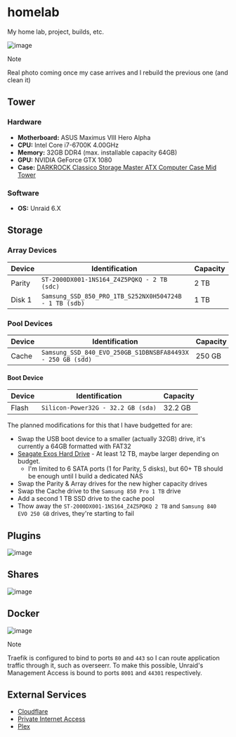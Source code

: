 # homelab

My home lab, project, builds, etc.

![image](https://github.com/syntaqx/homelab/assets/6037730/ceeb7686-1565-4e00-b213-617165db3bec)

> [!NOTE]
> Real photo coming once my case arrives and I rebuild the previous one (and clean it)

## Tower

### Hardware

- __Motherboard:__ ASUS Maximus VIII Hero Alpha
- __CPU:__ Intel Core i7-6700K 4.00GHz
- __Memory:__ 32GB DDR4 (max. installable capacity 64GB)
- __GPU:__ NVIDIA GeForce GTX 1080
- __Case:__ [DARKROCK Classico Storage Master ATX Computer Case Mid Tower](https://amzn.to/4cQ9HdP)

### Software

- __OS:__ Unraid 6.X

## Storage

### Array Devices

| Device | Identification                                         | Capacity |
|--------|--------------------------------------------------------|----------|
| Parity | `ST-2000DX001-1NS164_Z4Z5PQKQ - 2 TB (sdc)`            | 2 TB     |
| Disk 1 | `Samsung_SSD_850_PRO_1TB_S252NX0H504724B - 1 TB (sdb)` | 1 TB     |

### Pool Devices

| Device | Identification                                             | Capacity |
|--------|------------------------------------------------------------|----------|
| Cache  | `Samsung_SSD_840_EVO_250GB_S1DBNSBFA84493X - 250 GB (sdd)`	| 250 GB  |

#### Boot Device

| Device | Identification                                             | Capacity |
|--------|------------------------------------------------------------|----------|
| Flash  | `Silicon-Power32G - 32.2 GB (sda)`                         | 32.2 GB  |

The planned modifications for this that I have budgetted for are:

- Swap the USB boot device to a smaller (actually 32GB) drive, it's currently a 64GB formatted with FAT32
- [Seagate Exos Hard Drive](https://amzn.to/3VXDoSW) - At least 12 TB, maybe larger depending on budget.
  - I'm limited to 6 SATA ports (1 for Parity, 5 disks), but 60+ TB should be enough until I build a dedicated NAS
- Swap the Parity & Array drives for the new higher capacity drives
- Swap the Cache drive to the `Samsung 850 Pro 1 TB` drive
- Add a second 1 TB SSD drive to the cache pool
- Thow away the `ST-2000DX001-1NS164_Z4Z5PQKQ 2 TB` and `Samsung 840 EVO 250 GB` drives, they're starting to fail

## Plugins

![image](https://github.com/syntaqx/homelab/assets/6037730/1bc6e777-70d7-49ee-bc75-6faa81f9799d)

## Shares

![image](https://github.com/syntaqx/homelab/assets/6037730/c62053b1-52f6-4a73-b8e6-d75317b4a86e)

## Docker

![image](https://github.com/syntaqx/homelab/assets/6037730/b596cd9c-0292-41d1-9bfc-1609a4d06741)

> [!NOTE]
> Traefik is configured to bind to ports `80` and `443` so I can route application traffic through
> it, such as overseerr. To make this possible, Unraid's Management Access is bound to ports
> `8001` and `44301` respectively.

## External Services

- [Cloudflare](https://www.cloudflare.com/)
- [Private Internet Access](https://www.privateinternetaccess.com/)
- [Plex](https://www.plex.tv/)
